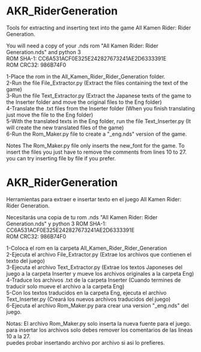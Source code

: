 # AKR_RiderGeneration
Tools for extracting and inserting text into the game
All Kamen Rider: Rider Generation.

You will need a copy of your .nds rom "All Kamen Rider: Rider Generation.nds" and python 3  
ROM SHA-1: CC6A531ACF0E325E242827673241AE2D6333391E  
ROM CRC32: 986B74F0  

1-Place the rom in the All_Kamen_Rider_Rider_Generation folder.  
2-Run the file File_Extractor.py (Extract the files containing the text of the game)  
3-Run the file Text_Extractor.py (Extract the Japanese texts of the game to the Inserter folder and move the original files to the Eng folder)  
4-Translate the .txt files from the Inserter folder (When you finish translating just move the file to the Eng folder)  
5-With the translated texts in the Eng folder, run the file Text_Inserter.py (It will create the new translated files of the game)  
6-Run the Rom_Maker.py file to create a "_eng.nds" version of the game.  

Notes
The Rom_Maker.py file only inserts the new_font for the game.
To insert the files you just have to remove the comments from lines
10 to 27.
you can try inserting file by file if you prefer.


# AKR_RiderGeneration
Herramientas para extraer e insertar texto en el juego
All Kamen Rider: Rider Generation.

Necesitarás una copia de tu rom .nds "All Kamen Rider: Rider Generation.nds" y python 3
ROM SHA-1: CC6A531ACF0E325E242827673241AE2D6333391E  
ROM CRC32: 986B74F0  

1-Coloca el rom en la carpeta All_Kamen_Rider_Rider_Generation  
2-Ejecuta el archivo File_Extractor.py (Extrae los archivos que contienen el texto del juego)  
3-Ejecuta el archivo Text_Extractor.py (Extrae los textos Japoneses del juego a la carpeta Inserter y mueve los archivos originales a la carpeta Eng)  
4-Traduce los archivos .txt de la carpeta Inserter (Cuando termines de traducir solo mueve el archivo a la carpeta Eng)  
5-Con los textos traducidos en la carpeta Eng, ejecuta el archivo Text_Inserter.py (Creará los nuevos archivos traducidos del juego)  
6-Ejecuta el archivo Rom_Maker.py para crear una version "_eng.nds" del juego.  

Notas:
El archivo Rom_Maker.py solo inserta la nueva fuente para el juego.  
para insertar los archivos solo debes remover los comentarios de las lineas  
10 a la 27.  
puedes probar insertando archivo por archivo si asi lo prefieres.  
